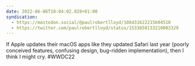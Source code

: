 ```yaml
---
date: 2022-06-06T18:04:02.828+01:00
syndication:
  - https://mastodon.social/@paulrobertlloyd/108431622215604510
  - https://twitter.com/paulrobertlloyd/status/1533858133210083329
---
```

If Apple updates their macOS apps like they updated Safari last year (poorly conceived features, confusing design, bug-ridden implementation), then I think I might cry. #WWDC22

